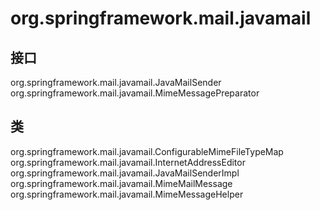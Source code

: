 # org.springframework.mail.javamail

## 接口

org.springframework.mail.javamail.JavaMailSender
org.springframework.mail.javamail.MimeMessagePreparator

## 类

org.springframework.mail.javamail.ConfigurableMimeFileTypeMap
org.springframework.mail.javamail.InternetAddressEditor
org.springframework.mail.javamail.JavaMailSenderImpl
org.springframework.mail.javamail.MimeMailMessage
org.springframework.mail.javamail.MimeMessageHelper




